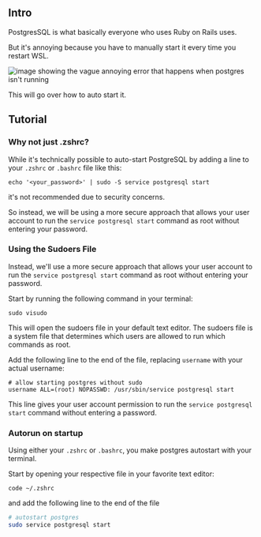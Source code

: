 ## Intro
PostgresSQL is what basically everyone who uses Ruby on Rails uses.

But it's annoying because you have to manually start it every time you restart WSL.

![image showing the vague annoying error that happens when postgres isn't running](https://i.imgur.com/DhptGOC.png)

This will go over how to auto start it.

## Tutorial
### Why not just .zshrc?
While it's technically possible to auto-start PostgreSQL by adding a line to your `.zshrc` or `.bashrc` file like this:
```
echo '<your_password>' | sudo -S service postgresql start
```
it's not recommended due to security concerns.

So instead, we will be using a more secure approach that allows your user account to run the `service postgresql start` command as root without entering your password.

### Using the Sudoers File
Instead, we'll use a more secure approach that allows your user account to run the `service postgresql start` command as root without entering your password.

Start by running the following command in your terminal:
```
sudo visudo
```
This will open the sudoers file in your default text editor. The sudoers file is a system file that determines which users are allowed to run which commands as root.

Add the following line to the end of the file, replacing `username` with your actual username:
```
# allow starting postgres without sudo
username ALL=(root) NOPASSWD: /usr/sbin/service postgresql start
```
This line gives your user account permission to run the `service postgresql start` command without entering a password.

### Autorun on startup
Using either your `.zshrc` or `.bashrc`, you make postgres autostart with your terminal.

Start by opening your respective file in your favorite text editor:
```
code ~/.zshrc
```
and add the following line to the end of the file
```sh
# autostart postgres
sudo service postgresql start
```
